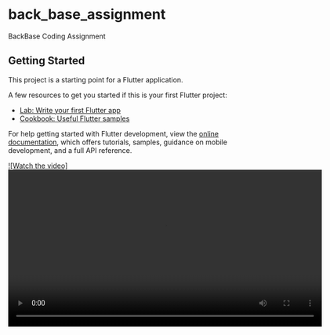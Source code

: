 # back_base_assignment

BackBase Coding Assignment

## Getting Started

This project is a starting point for a Flutter application.

A few resources to get you started if this is your first Flutter project:

- [Lab: Write your first Flutter app](https://docs.flutter.dev/get-started/codelab)
- [Cookbook: Useful Flutter samples](https://docs.flutter.dev/cookbook)

For help getting started with Flutter development, view the
[online documentation](https://docs.flutter.dev/), which offers tutorials,
samples, guidance on mobile development, and a full API reference.

[![Watch the video]](https://github.com/virendall/back_base_book_assignment/blob/main/video.mp4)
<video controls playsinline width="640" src="https://github.com/virendall/back_base_book_assignment/blob/main/video.mp4"></video>
